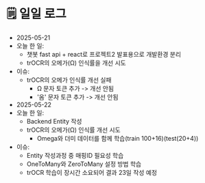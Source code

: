# 🗒️ 일일 로그

- 2025-05-21
- 오늘 한 일:
	- 챗봇 fast api + react로 프로젝트2 발표용으로 개발환경 분리
	- trOCR의 오메가(Ω) 인식률을 개선 시도 
- 이슈:
	- trOCR의 오메가 인식률 개선 실패
		- Ω 문자 토큰 추가 -> 개선 안됨
		- '옴' 문자 토큰 추가 -> 개선 안됨 
- 2025-05-22
- 오늘 한 일:
	- Backend Entity 작성
	- trOCR의 오메가(Ω) 인식률 개선 시도
		- Omega와 더미 데이터를 함께 학습(train 100+16)(test(20+4))
- 이슈:
	- Entity 작성과정 중 매핑ID 필요성 학습
	- OneToMany와 ZeroToMany 설정 방법 학습
	- trOCR 학습이 장시간 소요되어 결과 23일 작성 예정